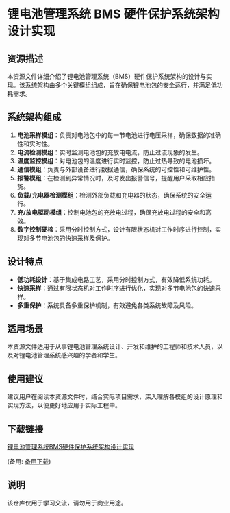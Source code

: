 # 锂电池管理系统 BMS 硬件保护系统架构设计实现

## 资源描述

本资源文件详细介绍了锂电池管理系统（BMS）硬件保护系统架构的设计与实现。该系统架构由多个关键模组组成，旨在确保锂电池包的安全运行，并满足低功耗需求。

## 系统架构组成

1. **电池采样模组**：负责对电池包中的每一节电池进行电压采样，确保数据的准确性和实时性。
2. **电流检测模组**：实时监测电池包的充放电电流，防止过流现象的发生。
3. **温度监控模组**：对电池包的温度进行实时监控，防止过热导致的电池损坏。
4. **通信模组**：负责与外部设备进行数据通信，确保系统的可控性和可维护性。
5. **报警模组**：在检测到异常情况时，及时发出报警信号，提醒用户采取相应措施。
6. **负载/充电器检测模组**：检测外部负载和充电器的状态，确保系统的安全运行。
7. **充/放电驱动模组**：控制电池包的充放电过程，确保充放电过程的安全和高效。
8. **数字控制硬核**：采用分时控制方式，设计有限状态机对工作时序进行控制，实现对多节电池包的快速采样及保护。

## 设计特点

- **低功耗设计**：基于集成电路工艺，采用分时控制方式，有效降低系统功耗。
- **快速采样**：通过有限状态机对工作时序进行优化，实现对多节电池包的快速采样。
- **多重保护**：系统具备多重保护机制，有效避免各类系统故障及风险。

## 适用场景

本资源文件适用于从事锂电池管理系统设计、开发和维护的工程师和技术人员，以及对锂电池管理系统感兴趣的学者和学生。

## 使用建议

建议用户在阅读本资源文件时，结合实际项目需求，深入理解各模组的设计原理和实现方法，以便更好地应用于实际工程中。

## 下载链接
[锂电池管理系统BMS硬件保护系统架构设计实现](https://pan.quark.cn/s/93f5bf0ed151) 

(备用: [备用下载](https://pan.baidu.com/s/1YJ_2rGzYYcltBD-S5KF3Iw?pwd=1234))

## 说明

该仓库仅用于学习交流，请勿用于商业用途。
